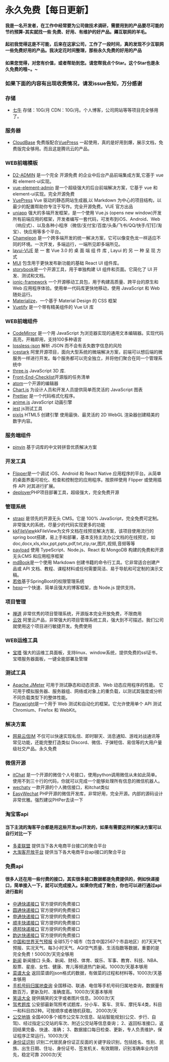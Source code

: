 
# 永久免费【每日更新】
#### 我是一名开发者，在工作中经常要为公司做技术调研，需要用到的产品要尽可能的节约预算-其实就找一些 免费、好用、有维护的好产品。薅互联网的羊毛。


#### 起初我觉得这是不可能，后来在这家公司，工作了一段时间，真的发现不少互联网一些免费好用的产品。我决定花时间整理，那些永久免费的好用的产品

#### 如果您觉得，对您有价值，或者帮助到您。请您帮我点个Star。这个Star也是永久免费的哦~。~

### 如果下面的内容有出现收费情况，请发issue告知，万分感谢

### 存储
* [七牛](https://s.qiniu.com/q2Qzyy)
存储：10G/月 CDN：10G/月。个人博客，公司网站等等项目完全够用了。

### 服务器
* [CloudBase](https://cloudbase.net/) 免费版配合[VuePress](https://v2.vuepress.vuejs.org/zh/) 一起使用，真的是好用到爆，展示文档，免费版完全够用。而且这是腾讯云的产品。



### WEB前端模板
* [D2-ADMIN](https://d2.pub/zh/) 是一个完全 开源免费 的企业中后台产品前端集成方案,它基于 vue 和 element-ui实现。
* [vue-element-admin](https://panjiachen.github.io/vue-element-admin-site/zh/) 是一个超级强大的后台前端解决方案，它基于 vue 和 element-ui实现。完全开源免费
* [VuePress](https://v2.vuepress.vuejs.org/zh/) Vue 驱动的静态网站生成器,以 Markdown 为中心的项目结构，以最少的配置帮助你专注于写作。完全开源免费。VUE 官方出品
* [uniapp](https://www.dcloud.io/) 强大的多端开发框架，是一个使用 Vue.js (opens new window)开发所有前端应用的框架，开发者编写一套代码，可发布到iOS、Android、Web（响应式）、以及各种小程序（微信/支付宝/百度/头条/飞书/QQ/快手/钉钉/淘宝）、快应用等多个平台。
* [Chameleon](http://cml.didi.cn/)  是一个跨多端开发的统一解决方案，它可以像变色龙一样适应不同的环境。一次开发，多端运行，一端所见即多端所见。
* [layui-VUE](http://www.layui-vue.com/zh-CN/index) 是 一 套 Vue 3.0 的 桌 面 端 组 件 库 , Layui 的 另 一 种 呈 现 方 式
* [MUI](https://mui.com/) 包含用于更快发布新功能的基础 React UI 组件库。
* [storybook](https://storybook.js.org/)是一个开源工具，用于单独构建 UI 组件和页面。它简化了 UI 开发、测试和文档。
* [ionic-framework](https://ionicframework.com/) 一个开源移动工具包，用于构建高质量、跨平台的原生和 Web 应用程序体验。使用单一代码库更快地移动，使用 JavaScript 和 Web 随处运行。
* [Materialize](https://materializecss.com/)，一个基于 Material Design 的 CSS 框架
* [Vuetify](https://vuetifyjs.com/) 是一个带有精美组件的 Vue UI 库

### WEB前端组件
* [CodeMirror](https://codemirror.net/) 是一个用 JavaScript 为浏览器实现的通用文本编辑器。实现代码高亮，开箱即用，支持100多种语言
* [lossless-json](https://github.com/josdejong/lossless-json) 解析 JSON 而不会有丢失数字信息的风险
* [icestark](https://icestark.gitee.io/) 阿里开源项目，面向大型系统的微端解决方案，前端可以想后端的微服务一样进行开发。每个服务都可以完全独立，并将他们聚合在同一个管理系统中
* [three.js](https://threejs.org/) JavaScript 3D 库.
* [Front-End-Checklist](https://frontendchecklist.io/)开源版的任务清单
* [atom](https://atom.io/)一个开源的编辑器
* [Chart.js](https://www.chartjs.org/) 为设计人员和开发人员提供简单而灵活的 JavaScript 图表
* [Prettier](https://prettier.io/) 是一个代码格式化程序。
* [anime.js](https://animejs.com/) JavaScript 动画引擎
* [jest](https://jestjs.io/) js测试工具
* [pixijs](https://pixijs.com/) HTML5 创建引擎
使用最快、最灵活的 2D WebGL 渲染器创建精美的数字内容。


### 服务端组件
* [pinyin](https://github.com/overtrue/pinyin) 基于词库的中文转拼音优质解决方案



### 开发工具
* [Flipper](https://fbflipper.com/)是一个调试 iOS、Android 和 React Native 应用程序的平台。从简单的桌面界面可视化、检查和控制您的应用程序。按原样使用 Flipper 或使用插件 API 对其进行扩展。
* [deployer](https://deployer.org/)PHP项目部署工具，超级强大，完全免费开源

### 管理系统
* [strapi](https://strapi.io/) 是领先的开源无头 CMS。它是 100% JavaScript，完全免费可定制。非常强大的系统，尽量少的代码实现更多的功能
* [kkFileView](https://kkfileview.keking.cn/zh-cn/index.html)kkFileView为文件文档在线预览解决方案，该项目使用流行的spring boot搭建，易上手和部署，基本支持主流办公文档的在线预览，如doc,docx,xls,xlsx,ppt,pptx,pdf,txt,zip,rar,图片,视频,音频等等
* [payload](https://payloadcms.com/) 使用 TypeScript、Node.js、React 和 MongoDB 构建的免费和开源 无头CMS 和应用程序框架
* [mdBook](https://rust-lang.github.io/mdBook/)是一个使用 Markdown 创建书籍的命令行工具。它非常适合创建产品或 API 文档、教程、课程材料或任何需要简洁、易于导航和可定制的演示文稿。
* [若依](http://ruoyi.vip/)基于SpringBoot的权限管理系统
* [hexo](https://hexo.io/zh-cn/)一个快速、简单且强大的博客框架，由 Node.js 提供支持。

### 项目管理
* [禅道](https://www.zentao.net/) 非常优秀的项目管理系统，开源版本完全开放免费，不限商用
* [云效](https://devops.aliyun.com/) 阿里云产品，非常强大的项目管理系统工具，强大到不可描述。我们公司就使用这个项目进行敏捷开发。免费使用

### WEB运维工具
* [宝塔](https://www.bt.cn/?invite_code=MV9lcHVpeWE=) 强大的运维工具面板，支持linux、window系统，提供免费的ssl证书，宝塔服务器面板，一键全能部署及管理

### 测试工具
* [Apache JMeter](https://jmeter.apache.org/) 可用于测试静态和动态资源、Web 动态应用程序的性能。
它可用于模拟服务器、服务器组、网络或对象上的重负载，以测试其强度或分析不同负载类型下的整体性能。
* [Playwright](https://playwright.dev/)是一个用于 Web 测试和自动化的框架。它允许使用单个 API 测试 Chromium、Firefox 和 WebKit。

### 解决方案
* [网易云信IM](https://yunxin.163.com/price) 不仅可以快速实现私信、即时聊天、消息通知、游戏对战通讯等常见功能，还能完整打造类似 Discord、微信、子弹短信、易信等的大用户量级社交产品。永久免费

### 微信开源
* [itChat](https://github.com/littlecodersh/ItChat) 是一个开源的微信个人号接口，使用python调用微信从未如此简单。
使用不到三十行的代码，你就可以完成一个能够处理所有信息的微信机器人。
* [wechaty](https://github.com/wechaty/wechaty) 一款开源的个人微信接口，和itchat类似
* [EasyWechat](https://easywechat.com/) PHP开源的微信开发库，非常好用，完全开源。内部的源码设计非常优雅。强烈建议PHPer去读一下




### 淘宝客api
#### 当下主流的淘客平台都是用这些开发api开发的，如果有需要这样的解决方案可以自行对比一下
* [多麦联盟](https://open.duomai.com/) 提供当下各大电商平台接口的聚合平台
* [大淘客开放平台](https://www.dataoke.com/) 提供当下各大电商平台api接口的聚合平台

### 免费api
#### 很多人还在用一些付费的接口，其实很多接口数据都是免费提供的，例如快递接口，简单接入一下，就可以完成接入。如果你完成了聚合，你也可以进行通过api进行盈利
* [中通快递接口](https://open.zto.com/) 官方提供的免费接口
* [圆通快递接口](https://open.yto.net.cn/home) 官方提供的免费接口
* [申通快递接口](https://open.sto.cn/#/) 官方提供的免费接口
* [顺丰快递接口](https://qiao.sf-express.com/index.html) 官方提供的免费接口
* [德邦快递接口](http://dop.deppon.com/) 官方提供的免费接口
* [韵达快递接口](http://open.yundaex.com/index) 官方提供的免费接口
* [中国和世界天气预报](https://wx.jdcloud.com/market/datas/26/10610) 全球5万个城市（包含中国2567个市县地区）的7天天气预报、实况天气、每3小时天气、AQI空气质量、生活指数等数据，重要的是完全免费！5000次/天完全够用
* [新闻](https://wx.jdcloud.com/market/datas/31/11073) 新闻接口 头条、新闻、财经、体育、娱乐、军事、教育、科技、NBA、股票、星座、女性、健康、育儿等频道热门新闻。1000次/天基本够用
* [菜谱大全](https://wx.jdcloud.com/market/datas/26/11072) 返回菜谱的json格式的数据，有做菜的过程和材料等。1000次/天基本够用
* [手机号码归属地查询](https://wx.jdcloud.com/market/datas/5/10348) 全国移动、联通、电信等手机号码归属地查询，数据量有数百万，更新及时、准确度高。1000次/天基本够用
* [笑话大全](https://wx.jdcloud.com/market/datas/5/10914) 提供搞笑的文字或者图片信息。3000次/天
* [驾考题库](https://wx.jdcloud.com/market/datas/17/11865) 公安部最新驾照考试题库，分小车、客车、货车、摩托车4类，科目一和科目四2种。可按顺序或者随机获取。 2000次/天
* [公交地铁](https://wx.jdcloud.com/market/datas/17/11862) 全国400多个城市公交车次信息、站站智能规划(公交、步行、自驾)、经过指定公交站的车次、附近公交站等信息查询； 2、返回标准接口，返回结果完备、快速、准确； 3、数据接口每日检查、更新，专人负责维护，保证程序正常运行。1000次/天
* [身份证识别](https://wx.jdcloud.com/market/datas/30/13868) 识别二代居民身份证正反面的关键字段识别，包括姓名、性别、民族、出生日期、住址、身份证号、签发机关、有效期限，识别准确率业内领先，稳定可靠 2000次/天